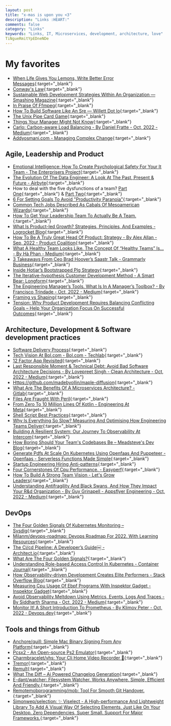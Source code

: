 ```yaml
---
layout: post
title: "x-mas is upon you <3"
description: "Links :HEART:"
comments: false
category: "Links"
keywords: "Links, IT, Microservices, development, architecture, love"
TiNgueRmitYpEDneNDe
---
```

<!-- markdownlint-disable MD033 MD020 MD025-->
# My favorites<a name="favorites"></a>

- [When Life Gives You Lemons, Write Better Error Messages](https://scribe.rip/when-life-gives-you-lemons-write-better-error-messages-46c5223e1a2f){:target="_blank"}
- [Conway's Law](https://martinfowler.com/bliki/ConwaysLaw.html){:target="_blank"}
- [Sustainable Web Development Strategies Within An Organization — Smashing Magazine](https://www.smashingmagazine.com/2022/10/sustainable-web-development-strategies-organization/){:target="_blank"}
- [In Praise Of Ffmpeg](https://drewdevault.com/2022/10/12/In-praise-of-ffmpeg.html){:target="_blank"}
- [How To Build Software Like An Sre — Willett Dot Io](https://www.willett.io/posts/precepts/){:target="_blank"}
- [The Unix Pipe Card Game](https://punkx.org/unix-pipe-game/){:target="_blank"}
- [Things Your Manager Might Not Know](https://jvns.ca/blog/things-your-manager-might-not-know/){:target="_blank"}
- [Carlo: Carbon-aware Load Balancing - By Daniel Fratte - Oct, 2022 - Medium](https://medium.com/@drfratte/carlo-carbon-aware-load-balancing-f02982999b75){:target="_blank"}
- [Addyosmani.com - Managing Complex Change](https://addyosmani.com/blog/managing-complex-change/){:target="_blank"}

## Agile, Leadership and Product<a name="agile"></a>

- [Emotional Intelligence: How To Create Psychological Safety For Your It Team - The Enterprisers Project](https://enterprisersproject.com/article/2022/10/emotional-intelligence-psychological-safety-it-team){:target="_blank"}
- [The Evolution Of The Data Engineer: A Look At The Past, Present & Future - Airbyte](https://airbyte.com/blog/data-engineering-past-present-and-future){:target="_blank"}
- How to deal with the five dysfunctions of a team? [Part One](https://www.thoughtworks.com/insights/blog/agile-project-management/five-dysfunctions-team-pt1){:target="_blank"} & [Part Two](https://www.thoughtworks.com/insights/blog/agile-project-management/five-dysfunctions-team-pt2){:target="_blank"}
- [6 For Setting Goals To Avoid "Productivity Paranoia"](https://www.radicalcandor.com/setting-goals-productivity-paranoia/){:target="_blank"}
- [Common Tech Jobs Described As Cabals Of Mesoamerican Wizards](https://etiennefd.substack.com/p/common-tech-jobs-described-as-cabals){:target="_blank"}
- [How To Get Your Leadership Team To Actually Be A Team.](https://www.mattmunson.me/leadership-teams/){:target="_blank"}
- [What Is Product-led Growth? Strategies, Principles, And Examples - Logrocket Blog](https://blog.logrocket.com/product-management/what-is-product-led-growth-strategies-principles-examples/){:target="_blank"}
- [How To Be A Truly Great Head Of Product: Strategy - By Alex Allan - Sep, 2022 - Product Coalition](https://productcoalition.com/how-to-be-a-truly-great-head-of-product-strategy-8f6caf8f8761){:target="_blank"}
- [What A Healthy Team Looks Like. The Concept Of “Healthy Teams” Is… - By Hà Phan - Medium](https://hpdailyrant.medium.com/what-a-healthy-team-looks-like-637e63e30edb){:target="_blank"}
- [3 Takeaways From Ceo Brad Hoover’s Saastr Talk - Grammarly Business](https://www.grammarly.com/business/learn/saastr-takeaways/){:target="_blank"}
- [Inside Hotjar’s Bootstrapped Plg Strategy](https://kylepoyar.substack.com/p/inside-hotjars-bootstrapped-plg-strategy?publication_id=311430&post_id=81251670&isFreemail=true){:target="_blank"}
- [The Iterative-hypothesis Customer Development Method - A Smart Bear: Longform](https://longform.asmartbear.com/docs/customer-development/){:target="_blank"}
- [The Engineering Manager’s Tools. What Is In A Manager’s Toolbox? - By Francisco Trindade - Oct, 2022 - Medium](https://franciscomt.medium.com/the-engineering-manager-tools-9bc0d738294d){:target="_blank"}
- [Framing vs Shaping](https://world.hey.com/rjs/20-framing-2f64ddca){:target="_blank"}
- [Tension: Why Product Development Requires Balancing Conflicting Goals – Help Your Organization Focus On Successful Outcomes](https://www.jpattonassociates.com/tension/){:target="_blank"}

## Architecture, Development & Software development practices <a name="development"></a>

- [Software Delivery Process](https://www.goeleven.com/guides/software-delivery-process/?utm_medium){:target="_blank"}
- [Tech Vision At Bol.com - Bol.com - Techlab](https://techlab.bol.com/en/blog/tech-vision-at-bol-com){:target="_blank"}
- [12 Factor App Revisited](https://architecturenotes.co/12-factor-app-revisited/){:target="_blank"}
- [Last Responsible Moment & Technical Debt: Avoid Bad Software Architecture Decisions - By Lovepreet Singh - Clean Architecture - Oct, 2022 - Medium](https://medium.com/clean-architecture/last-responsible-moment-technical-debt-avoid-bad-software-architecture-decisions-e63b3e4f7566){:target="_blank"} 
- [Https://github.com/madebyollin/maple-diffusion](https://lspace.swyx.io/p/open-source-ai){:target="_blank"}
- [What Are The Benefits Of A Microservices Architecture? - Gitlab](https://about.gitlab.com/blog/2022/09/29/what-are-the-benefits-of-a-microservices-architecture/){:target="_blank"}
- [Files Are Fraught With Peril](https://danluu.com/deconstruct-files/){:target="_blank"}
- [From Zero To 10 Million Lines Of Kotlin - Engineering At Meta](https://engineering.fb.com/2022/10/24/android/android-java-kotlin-migration/?utm_medium){:target="_blank"}
- [Shell Script Best Practices](https://sharats.me/posts/shell-script-best-practices/){:target="_blank"}
- [Why Is Everything So Slow? Measuring And Optimising How Engineering Teams Deliver](https://www.infoq.com/articles/measure-optimise-delivery/){:target="_blank"}
- [Building A Resilient System: Our Journey To Observability At Intercom](https://www.intercom.com/blog/engineering-observability/){:target="_blank"}
- [How Boring Should Your Team's Codebases Be – Meadsteve's Dev Blog](https://blog.meadsteve.dev/team-work/2022/10/13/how-boring-should-your-teams-codebases-be/){:target="_blank"}
- [Generate Pdfs At Scale On Kubernetes Using Openfaas And Puppeteer - Openfaas - Serverless Functions Made Simple](https://www.openfaas.com/blog/pdf-generation-at-scale-on-kubernetes/?_hsmi=229732841&_hsenc=p2ANqtz-_9m8K7xTAX6-_b4lup46TOWoswaPF9KhgmhJRAfV7LSKz6ZDCtPyxgNOS7T6NSwlNcJNxdME8oxlxdspyVRzTC5OcObpG-AKu88c2iaNW02ouYiVk){:target="_blank"}
- [Startup Engineering Hiring Anti-patterns](https://blog.southparkcommons.com/startup-engineering-hiring-anti-patterns/){:target="_blank"}
- [Four Cornerstones Of Cpu Performance. - Easyperf](https://easyperf.net/blog/2022/10/17/Four-Cornerstones-of-CPU-Performance?utm_medium){:target="_blank"}
- [How To Build A Strong Team Vision - Let's Grow Leaders](https://letsgrowleaders.com/2012/12/11/how-to-build-a-strong-team-vision/){:target="_blank"}
- [Understanding Antifragility And Black Swans, And How They Impact Your R&d Organization - By Guy Grinapell - Appsflyer Engineering - Oct, 2022 - Medium](https://medium.com/appsflyerengineering/understanding-antifragility-and-black-swans-and-how-they-relate-to-your-r-d-organization-f5ac4c2c6c27){:target="_blank"}

## DevOps<a name="devops"></a>

- [The Four Golden Signals Of Kubernetes Monitoring – Sysdig](https://sysdig.com/blog/golden-signals-kubernetes/?ck_subscriber_id=1825709061){:target="_blank"}
- [Milanm/devops-roadmap: Devops Roadmap For 2022. With Learning Resources](https://github.com/milanm/DevOps-Roadmap){:target="_blank"}
- [The Ci/cd Pipeline: A Developer’s Guide￼ - Architect.io](https://www.architect.io/blog/2022-10-24/cicd-pipeline-guide/){:target="_blank"}
- [What Are The Four Golden Signals?](https://www.gremlin.com/blog/four-golden-signals/){:target="_blank"}
- [Understanding Role-based Access Control In Kubernetes - Container Journal](https://containerjournal.com/features/understanding-role-based-access-control-in-kubernetes/?_hsmi=229732841&_hsenc=p2ANqtz--W_0WSUb616X8tarBHFyMDcoWmXOpLW2UNrMTlQr7CZfCqhWG2YWWqhVBYKjjTgMVkWx-c2fImr1nnKbs8MFNBdJdz74MoeEYzb6TmUShSmD6cROQ){:target="_blank"}
- [How Observability-driven Development Creates Elite Performers - Stack Overflow Blog](https://stackoverflow.blog/2022/10/12/how-observability-driven-development-creates-elite-performers/){:target="_blank"}
- [Measuring Cpu Usage Of Ebpf Programs With Inspektor Gadget - Inspektor Gadget](https://www.inspektor-gadget.io//blog/2022/10/measuring-cpu-usage-of-ebpf-programs-with-inspektor-gadget/){:target="_blank"}
- [Avoid Observability Meltdown Using Metrics, Events, Logs And Traces - By Siddharth Sharma - Oct, 2022 - Medium](https://medium.com/@sid_sharma/avoid-observability-meltdown-using-metrics-events-logs-and-traces-d4d5209a2479){:target="_blank"}
- [Monitor It! A Short Introduction To Prometheus - By Klimov Peter - Oct, 2022 - Devops.dev](https://blog.devops.dev/monitor-it-a-short-introduction-to-prometheus-3f24e54fbfc7){:target="_blank"}

## Tools and things from Github <a name="tools"></a>

- [Anchore/quill: Simple Mac Binary Signing From Any Platform](https://github.com/anchore/quill){:target="_blank"}
- [Pcsx2 - An Open-source Ps2 Emulator](https://pcsx2.net/){:target="_blank"}
- [Charmbracelet/vhs: Your Cli Home Video Recorder 📼](https://github.com/charmbracelet/vhs){:target="_blank"}
- [Tremor](https://www.tremor.so/){:target="_blank"}
- [Remult](https://remult.dev/){:target="_blank"}
- [What The Diff – Ai Powered Changelog Generation](https://whatthediff.ai/){:target="_blank"}
- [E-dant/watcher: Filesystem Watcher. Works Anywhere. Simple, Efficient And Friendly.](https://github.com/e-dant/watcher){:target="_blank"}
- [Remotemobprogramming/mob: Tool For Smooth Git Handover.](https://github.com/remotemobprogramming/mob){:target="_blank"}
- [Simonwep/selection: ✨ Viselect - A High-performance And Lightweight Library To Add A Visual Way Of Selecting Elements, Just Like On Your Desktop. Zero Dependencies, Super Small. Support For Major Frameworks.](https://github.com/Simonwep/selection){:target="_blank"}
